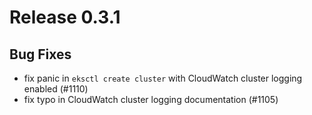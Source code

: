 # Release 0.3.1

## Bug Fixes
- fix panic in `eksctl create cluster` with CloudWatch cluster logging enabled (#1110)
- fix typo in CloudWatch cluster logging documentation (#1105)
